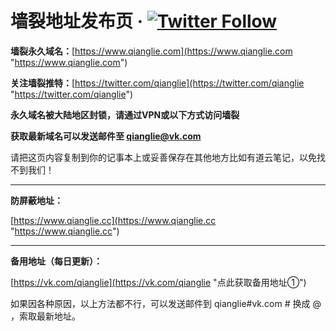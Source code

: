 # 墙裂地址发布页 &middot; [![Twitter Follow](https://img.shields.io/twitter/follow/QiangLie?style=social)](https://twitter.com/qianglie)

**墙裂永久域名：**[https://www.qianglie.com](https://www.qianglie.com "https://www.qianglie.com")

**关注墙裂推特：**[https://twitter.com/qianglie](https://twitter.com/qianglie "https://twitter.com/qianglie")

**永久域名被大陆地区封锁，请通过VPN或以下方式访问墙裂**

**获取最新域名可以发送邮件至 qianglie@vk.com**

请把这页内容复制到你的记事本上或妥善保存在其他地方比如有道云笔记，以免找不到我们！

------------

**防屏蔽地址：**

[https://www.qianglie.cc](https://www.qianglie.cc "https://www.qianglie.cc")

------------

**备用地址（每日更新）：**

[https://vk.com/qianglie](https://vk.com/qianglie "点此获取备用地址①")

如果因各种原因，以上方法都不行，可以发送邮件到 qianglie#vk.com  # 换成 @ ，索取最新地址。
